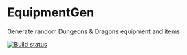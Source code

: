 EquipmentGen
============

Generate random Dungeons & Dragons equipment and items

[![Build status](https://ci.appveyor.com/api/projects/status/d5fyqe7id26yrwdf)](https://ci.appveyor.com/project/cidthecoatrack/equipmentgen)
